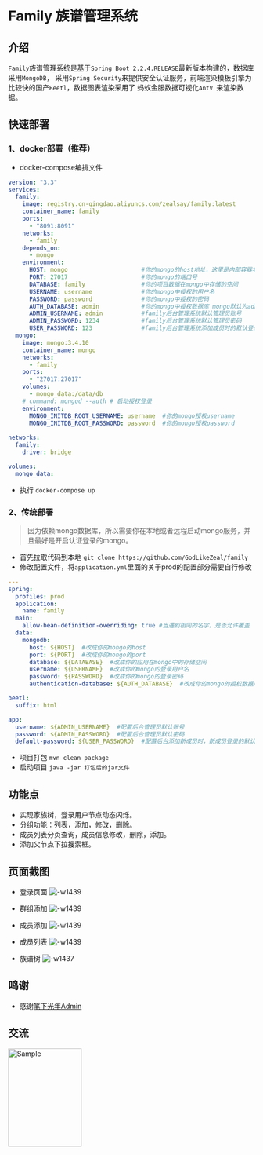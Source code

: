 # Family 族谱管理系统
## 介绍
`Family`族谱管理系统是基于`Spring Boot 2.2.4.RELEASE`最新版本构建的，数据库采用`MongoDB`，
采用`Spring Security`来提供安全认证服务，前端渲染模板引擎为比较快的国产`Beetl`，数据图表渲染采用了
蚂蚁金服数据可视化`AntV `来渲染数据。
## 快速部署
### 1、docker部署（推荐）
- docker-compose编排文件
```yaml
version: "3.3"
services:
  family:
    image: registry.cn-qingdao.aliyuncs.com/zealsay/family:latest
    container_name: family
    ports:
      - "8091:8091"
    networks:
      - family
    depends_on:
      - mongo
    environment:
      HOST: mongo                     #你的mongo的host地址，这里是内部容器名，你可以配置ip如47.101.43.123
      PORT: 27017                     #你的mongo的端口号
      DATABASE: family                #你的项目数据在mongo中存储的空间
      USERNAME: username              #你的mongo中授权的用户名
      PASSWORD: password              #你的mongo中授权的密码
      AUTH_DATABASE: admin            #你的mongo中授权数据库 mongo默认为admin
      ADMIN_USERNAME: admin           #family后台管理系统默认管理员账号
      ADMIN_PASSWORD: 1234            #family后台管理系统默认管理员密码
      USER_PASSWORD: 123              #family后台管理系统添加成员时的默认登录密码
  mongo:
    image: mongo:3.4.10
    container_name: mongo
    networks:
      - family
    ports:
      - "27017:27017"
    volumes:
      - mongo_data:/data/db
    # command: mongod --auth # 启动授权登录
    environment: 
      MONGO_INITDB_ROOT_USERNAME: username  #你的mongo授权username
      MONGO_INITDB_ROOT_PASSWORD: password  #你的mongo授权password
    
networks:
  family:
    driver: bridge

volumes:
  mongo_data:
```
- 执行 `docker-compose up`
### 2、传统部署
> 因为依赖mongo数据库，所以需要你在本地或者远程启动mongo服务，并且最好是开启认证登录的mongo。
- 首先拉取代码到本地
`git clone https://github.com/GodLikeZeal/family` 
- 修改配置文件，将`application.yml`里面的关于prod的配置部分需要自行修改
```yaml
---
spring:
  profiles: prod
  application:
    name: family
  main:
    allow-bean-definition-overriding: true #当遇到相同的名字，是否允许覆盖
  data:
    mongodb:
      host: ${HOST}  #改成你的mongo的host
      port: ${PORT}  #改成你的mongo的port
      database: ${DATABASE}  #改成你的应用在mongo中的存储空间
      username: ${USERNAME}  #改成你的mongo的登录用户名
      password: ${PASSWORD}  #改成你的mongo的登录密码
      authentication-database: ${AUTH_DATABASE}  #改成你的mongo的授权数据库

beetl:
  suffix: html

app:
  username: ${ADMIN_USERNAME}  #配置后台管理员默认账号
  password: ${ADMIN_PASSWORD}  #配置后台管理员默认密码
  default-password: ${USER_PASSWORD}  #配置后台添加新成员时，新成员登录的默认密码

```
- 项目打包
`mvn clean package`
- 启动项目
`java -jar 打包后的jar文件`

## 功能点
- 实现家族树，登录用户节点动态闪烁。
- 分组功能：列表，添加，修改，删除。
- 成员列表分页查询，成员信息修改，删除，添加。
- 添加父节点下拉搜索框。
## 页面截图

- 登录页面
![-w1439](https://pan.zealsay.com/mweb/2020060515913544763818.jpg)

- 群组添加
![-w1439](https://pan.zealsay.com/mweb/2020060515913544763858.jpg)

- 成员添加
![-w1439](https://pan.zealsay.com/mweb/2020060515913544763871.jpg)

- 成员列表
![-w1439](https://pan.zealsay.com/mweb/2020060515913544763883.jpg)

- 族谱树
![-w1437](https://pan.zealsay.com/mweb/2020060515913544763895.jpg)


## 鸣谢
- 感谢[笔下光年Admin](https://gitee.com/yinqi/Light-Year-Admin-Template)
## 交流
<img src="https://pan.zealsay.com/20190716214941558000000.jpg" alt="Sample"  width="150" height="200">

